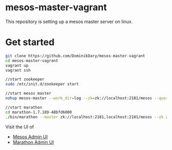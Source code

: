 # mesos-master-vagrant

This repository is setting up a mesos master server on linux.

# Get started

```Bash
git clone https://github.com/DominikDary/mesos-master-vagrant
cd mesos-master-vagrant
vagrant up
vagrant ssh

//start zookeeper
sudo /etc/init.d/zookeeper start

//start mesos master
nohup mesos-master --work_dir=log --zk=zk://localhost:2181/mesos --quorum=1 --ip=172.28.128.5 &

//start marathon
cd marathon-1.7.189-48bfd6000
./bin/marathon --master zk://localhost:2181,localhost:2181/mesos --zk zk://localhost:2181,localhost:2181/marathon
```
Visit the UI of

* [Mesos Admin UI](http://172.28.128.5:5050)
* [Marathon Admin UI](http://172.28.128.5:8080)


